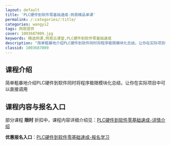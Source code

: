 ```yaml
---
layout: default
title: 'PLC硬件到软件零基础速成-网易精品单课'
permalink: /:categories/:title/
categories: wangyi2
tags: 网易提供
cover: 1003687009.jpg
keywords: 精选网课,网易云课堂,PLC硬件到软件零基础速成
description: "简单粗暴地介绍PLC硬件到软件同时将程序极限模块化总结，让你在实际项目中可以直接调用PLC硬件到软件零基础速成"
classid: 1003687009
---
```


## 课程介绍

简单粗暴地介绍PLC硬件到软件同时将程序极限模块化总结，让你在实际项目中可以直接调用

## 课程内容与报名入口

部分课程 **限时** 折扣中，课程内容详细介绍见：[PLC硬件到软件零基础速成-详情介绍](https://study.163.com/course/introduction/1003687009.htm?share=1&shareId=1025206652&utm_campaign=share&utm_medium=iphoneShare&utm_source=&utm_u=1025206652)

**优惠报名入口**：[PLC硬件到软件零基础速成-报名学习](https://study.163.com/course/introduction/1003687009.htm?share=1&shareId=1025206652&utm_campaign=share&utm_medium=iphoneShare&utm_source=&utm_u=1025206652)

